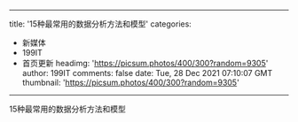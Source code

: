 
---
title: '15种最常用的数据分析方法和模型'
categories: 
 - 新媒体
 - 199IT
 - 首页更新
headimg: 'https://picsum.photos/400/300?random=9305'
author: 199IT
comments: false
date: Tue, 28 Dec 2021 07:10:07 GMT
thumbnail: 'https://picsum.photos/400/300?random=9305'
---

<div>   
15种最常用的数据分析方法和模型  
</div>
            